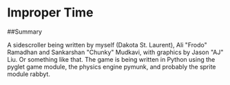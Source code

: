 Improper Time
=======

##Summary

A sidescroller being written by myself (Dakota St. Laurent), Ali "Frodo" Ramadhan and Sankarshan "Chunky" Mudkavi, with 
graphics by Jason "AJ" Liu. Or something like that. The game is being written in Python using the pyglet game module, 
the physics engine pymunk, and probably the sprite module rabbyt.
